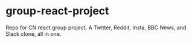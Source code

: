 # group-react-project
Repo for CN react group project. A Twitter, Reddit, Insta, BBC News, and Slack clone, all in one.
